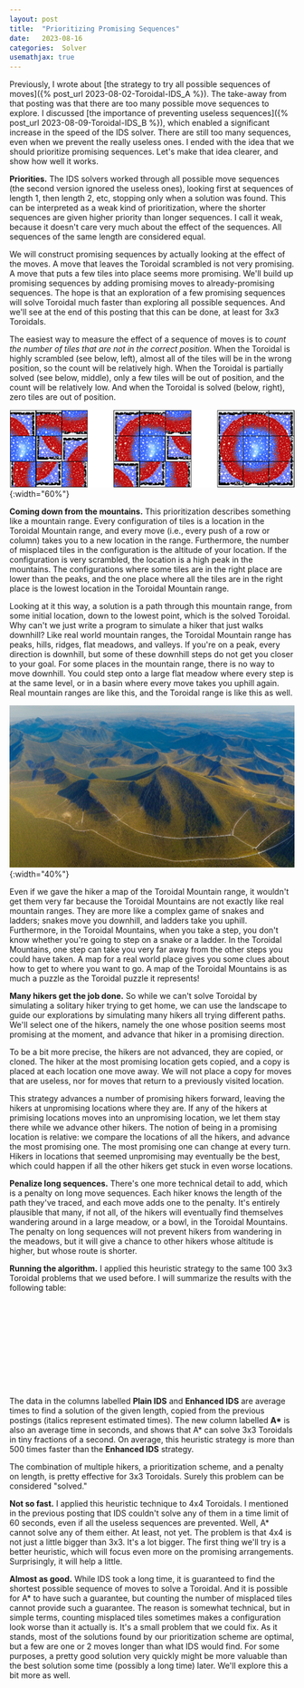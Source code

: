 ```yaml
---
layout: post
title:  "Prioritizing Promising Sequences"
date:   2023-08-16
categories:  Solver
usemathjax: true
---
```

<style>
table
{
    max-width: 0px;
    margin-left:auto; 
    margin-right:auto;  
}
</style>

Previously, I wrote about [the strategy to try all possible sequences of moves]({% post_url 2023-08-02-Toroidal-IDS_A %}).  The take-away from that posting was that there are too many possible move sequences to explore.  I discussed [the importance of preventing useless sequences]({% post_url 2023-08-09-Toroidal-IDS_B %}), which enabled a significant increase in the speed of the IDS solver.  There are still too many sequences, even when we prevent the really useless ones.  I ended with the idea that we should prioritize promising sequences.  Let's make that idea clearer, and show how well it works.

**Priorities.**  The IDS solvers worked through all possible move sequences (the second version ignored the useless ones), looking first at sequences of length 1, then length 2, etc, stopping only when a solution was found.  This can be interpreted as a weak kind of prioritization, where the shorter sequences are given higher priority than longer sequences.  I call it weak, because it doesn't care very much about the effect of the sequences.  All sequences of the same length are considered equal.

We will construct promising sequences by actually looking at the effect of the moves. 
A move that leaves the Toroidal scrambled is not very promising.  A move that puts a few tiles into place seems more promising.  We'll build up promising sequences by adding promising moves to already-promising sequences.  The hope is that an exploration of a few promising sequences will solve Toroidal much faster than exploring all possible sequences.  And we'll see at the end of this posting that this can be done, at least for 3x3 Toroidals.

The easiest way to measure the effect of a sequence of moves is to *count the number of tiles that are not in the correct position*.  When the Toroidal is highly scrambled (see below, left), almost all of the tiles will be in the wrong position, so the count will be relatively high.  When the Toroidal is partially solved (see below, middle), only a few tiles will be out of position, and the count will be relatively low.  And when the Toroidal is solved (below, right), zero tiles are out of position. 

![Three configurations, illustrating the concept of misplaced tiles as a measure of priority.](/TImages/TLC_Overview.png){:width="60%"}

**Coming down from the mountains.**  This prioritization describes something like a mountain range.  Every configuration of tiles is a location in the Toroidal Mountain range, and every move (i.e., every push of a row or column) takes you to a new location in the range.  Furthermore, the number of misplaced tiles in the configuration is the altitude of your location.  If the configuration is very scrambled, the location is a high peak in the mountains.  The configurations where some tiles are in the right place are lower than the peaks, and the one place where all the tiles are in the right place is the lowest location in the Toroidal Mountain range.  

Looking at it this way, a solution is a path through this mountain range, from some initial location, down to the lowest point, which is the solved Toroidal.  Why can't we just write a program to simulate a hiker that just walks downhill? 
Like real world mountain ranges, the Toroidal Mountain range has peaks, hills, ridges, flat meadows, and valleys.  If you're on a peak, every direction is downhill, but some of these downhill steps do not get you closer to your goal.  For some places in the mountain range, there is no way to move downhill.  You could step onto a large flat meadow where every step is at the same level, or in a basin where every move takes you uphill again.  Real mountain ranges are like this, and the Toroidal range is like this as well.

![A landscape painted by Stable Diffusion, using text chosen from the above paragraph.](/TImages/ToroidalLandscape.png){:width="40%"}

Even if we gave the hiker a map of the Toroidal Mountain range, it wouldn't get them very far because the Toroidal Mountains are not exactly like real mountain ranges.  They are more like a complex game of snakes and ladders; snakes move you downhill, and ladders take you uphill.  Furthermore, in the Toroidal Mountains, when you take a step, you don't know whether you're going to step on a snake or a ladder.  In the Toroidal Mountains, one step can take you very far away from the other steps you could have taken.  A map for a real world place gives you some clues about how to get to where you want to go.  A map of the Toroidal Mountains is as much a puzzle as the Toroidal puzzle it represents!  

**Many hikers get the job done.**  So while we can't solve Toroidal by simulating a solitary hiker trying to get home, we can use the landscape to guide our explorations by simulating many hikers all trying different paths.  We'll select one of the hikers, namely the one whose position seems most promising at the moment, and advance that hiker in a promising direction.  

To be a bit more precise, the hikers are not advanced, they are copied, or cloned.  The hiker at the most promising location gets copied, and a copy is placed at each location one move away. We will not place a copy for moves that are useless, nor for moves that return to a previously visited location.  

This strategy advances a number of promising hikers forward, leaving the hikers at unpromising locations where they are.  If any of the hikers at primising locations moves into an unpromising location, we let them stay there while we advance other hikers.  The notion of being in a promising location is relative: we compare the locations of all the hikers, and advance the most promising one.  The most promising one can change at every turn.  Hikers in locations that seemed unpromising may eventually be the best, which could happen if all the other hikers get stuck in even worse locations.

**Penalize long sequences.**  There's one more technical detail to add, which is a penalty on long move sequences.  Each hiker knows the length of the path they've traced, and each move adds one to the penalty.  It's entirely plausible that many, if not all, of the hikers will eventually find themselves wandering around in a large meadow, or a bowl, in the Toroidal Mountains.  The penalty on long sequences will not prevent hikers from wandering in the meadows, but it will give a chance to other hikers whose altitude is higher, but whose route is shorter.

**Running the algorithm.**  I applied this heuristic strategy to the same 100 3x3 Toroidal problems that we used before.  I will summarize the results with the following table:

| Solution length | Plain IDS | Enhanced IDS | A\*  |
|:-:|--:|--:|--:|
| 4 |     0.47  |   0.101 |   0.001 |
| 5 |     4.20  |   0.631 |   0.004 |
| 6 |    38.90  |   3.710 |   0.012 |
| 7 |   *400*   |  20.900 |  0.023  |
| 8 |   *4000*  | 126.700 |  0.066  |

The data in the columns labelled **Plain IDS** and **Enhanced IDS** are average times to find a solution of the given length, copied from the previous postings (italics represent estimated times).  The new column labelled <strong>A\*</strong> is also an average time in seconds, and shows that A\* can solve 3x3 Toroidals in tiny fractions of a second.  On average, this heuristic strategy is more than 500 times faster than the **Enhanced IDS** strategy.  

The combination of multiple hikers, a prioritization scheme, and a penalty on length, is pretty effective for 3x3 Toroidals.  Surely this problem can be considered "solved." 

**Not so fast.**  I applied this heuristic technique to 4x4 Toroidals.  I mentioned in the previous posting that IDS couldn't solve any of them in a time limit of 60 seconds, even if all the useless sequences are prevented.  Well, A\* cannot solve any of them either.  At least, not yet.  The problem is that 4x4 is not just a little bigger than 3x3.  It's a lot bigger.  The first thing we'll try is a better heuristic, which will focus even more on the promising arrangements.  Surprisingly, it will help a little.  

**Almost as good.**  While IDS took a long time, it is guaranteed to find the shortest possible sequence of moves to solve a Toroidal.  And it is possible for A\* to have such a guarantee, but counting the number of misplaced tiles cannot provide such a guarantee.  The reason is somewhat technical, but in simple terms, counting misplaced tiles sometimes makes a configuration look worse than it actually is.  It's a small problem that we could fix.  As it stands, most of the solutions found by our prioritization scheme are optimal, but a few are one or 2 moves longer than what IDS would find.  For some purposes, a pretty good solution very quickly might be more valuable than the best solution some time (possibly a long time) later.  We'll explore this a bit more as well.

